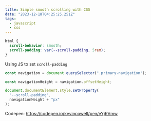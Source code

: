 ```yaml
---
title: Simple smooth scrolling with CSS
date: "2023-12-18T04:25:25.251Z"
tags:
  - javascript
  - css
---
```


```css
html {
  scroll-behavior: smooth;
  scroll-padding: var(--scroll-padding, 5rem);
}
```

Using JS to set `scroll-padding`

```js
const navigation = document.querySelector(".primary-navigation");

const navigationHeight = navigation.offsetHeight;

document.documentElement.style.setProperty(
  "--scroll-padding",
  navigationHeight + "px"
);

```

Codepen: https://codepen.io/kevinpowell/pen/eYjRVmw
